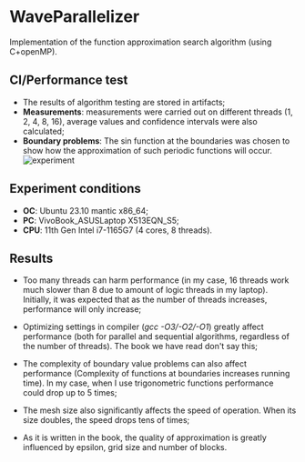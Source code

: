 # WaveParallelizer
Implementation of the function approximation search algorithm (using C+openMP).
## CI/Performance test
- The results of algorithm testing are stored in artifacts;
- **Measurements**: measurements were carried out on different threads (1, 2, 4, 8, 16), average values and confidence intervals were also calculated;
- **Boundary problems**: The sin function at the boundaries was chosen to show how the approximation of such periodic functions will occur.
![experiment](https://github.com/d-zaytsev/comp-math/assets/113129532/7c546860-52eb-4ec0-8435-54efa46dabdd)

## Experiment conditions
- **OC**: Ubuntu 23.10 mantic x86_64;
- **PC**: VivoBook_ASUSLaptop X513EQN_S5;
- **CPU**: 11th Gen Intel i7-1165G7 (4 cores, 8 threads).

## Results
- Too many threads can harm performance (in my case, 16 threads work much slower than 8 due to amount of logic threads in my laptop). Initially, it was expected that as the number of threads increases, performance will only increase;
  
- Optimizing settings in compiler (*gcc -O3/-O2/-O1*) greatly affect performance (both for parallel and sequential algorithms, regardless of the number of threads). The book we have read don't say this;
- The complexity of boundary value problems can also affect performance (Complexity of functions at boundaries increases running time). In my case, when I use trigonometric functions performance could drop up to 5 times;
- The mesh size also significantly affects the speed of operation. When its size doubles, the speed drops tens of times;
- As it is written in the book, the quality of approximation is greatly influenced by epsilon, grid size and number of blocks.
